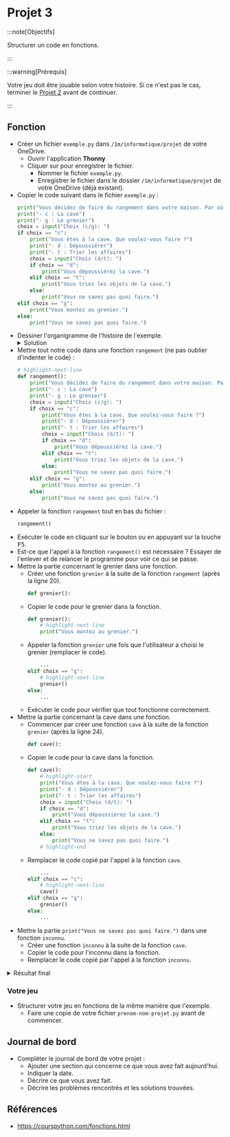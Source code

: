 # Projet 3

:::note[Objectifs]

Structurer un code en fonctions.

:::

:::warning[Prérequis]

Votre jeu doit être jouable selon votre histoire. Si ce n'est pas le cas, terminer le [Projet 2](./projet-2) avant de continuer.

:::

## Fonction

- Créer un fichier `exemple.py` dans `/1m/informatique/projet` de votre OneDrive.
  - Ouvrir l'application **Thonny**
  - Cliquer sur <i class="ph ph-floppy-disk"></i> pour enregistrer le fichier.
    - Nommer le fichier `exemple.py`.
    - Enregistrer le fichier dans le dossier `/1m/informatique/projet` de votre OneDrive (déjà existant).
- Copier le code suivant dans le fichier `exemple.py` :
  ```python showLineNumbers
  print("Vous décidez de faire du rangement dans votre maison. Par où commencer ?")
  print("- c : La cave")
  print("- g : Le grenier")
  choix = input("Choix (c/g): ")
  if choix == "c":
      print("Vous êtes à la cave. Que voulez-vous faire ?")
      print("- d : Dépoussiérer")
      print("- t : Trier les affaires")
      choix = input("Choix (d/t): ")
      if choix == "d":
          print("Vous dépoussiérez la cave.")
      elif choix == "t":
          print("Vous triez les objets de la cave.")
      else:
          print("Vous ne savez pas quoi faire.")
  elif choix == "g":
      print("Vous montez au grenier.")
  else:
      print("Vous ne savez pas quoi faire.")
  ```
- Dessiner l'organigramme de l'histoire de l'exemple.
  <details>
  <summary>Solution</summary>
  ```mermaid
  graph TD
    commencer(Par où commencer ?) --> |c| cave[Cave]
    commencer --> |g| grenier[Grenier]
    cave --> |d| dépoussiérer[Dépoussiérer la cave]
    cave --> |t| trier[Trier les affaires]
  ```
  </details>
- Mettre tout notre code dans une fonction `rangement` (ne pas oublier d'indenter le code) :
  ```python showLineNumbers
  # highlight-next-line
  def rangement():
      print("Vous décidez de faire du rangement dans votre maison. Par où commencer ?")
      print("- c : La cave")
      print("- g : Le grenier")
      choix = input("Choix (c/g): ")
      if choix == "c":
          print("Vous êtes à la cave. Que voulez-vous faire ?")
          print("- d : Dépoussiérer")
          print("- t : Trier les affaires")
          choix = input("Choix (d/t): ")
          if choix == "d":
              print("Vous dépoussiérez la cave.")
          elif choix == "t":
              print("Vous triez les objets de la cave.")
          else:
              print("Vous ne savez pas quoi faire.")
      elif choix == "g":
          print("Vous montez au grenier.")
      else:
          print("Vous ne savez pas quoi faire.")
  ```
- Appeler la fonction `rangement` tout en bas du fichier :
  ```python
  rangement()
  ```
- Exécuter le code en cliquant sur le bouton <i class="ph ph-play"></i> ou en appuyant sur la touche <kbd>F5</kbd>.
- Est-ce que l'appel à la fonction `rangement()` est nécessaire ? Essayer de l'enlever et de relancer le programme pour voir ce qui se passe.
- Mettre la partie concernant le grenier dans une fonction.
  - Créer une fonction `grenier` à la suite de la fonction `rangement` (après la ligne 20).
    ```python
    def grenier():
    ```
  - Copier le code pour le grenier dans la fonction.
    ```python
    def grenier():
        # highlight-next-line
        print("Vous montez au grenier.")
    ```
  - Appeler la fonction `grenier` une fois que l'utilisateur a choisi le grenier (remplacer le code).
    ```python
        ...
    elif choix == "g":
        # highlight-next-line
        grenier()
    else:
        ...
    ```
  - Exécuter le code pour vérifier que tout fonctionne correctement.
- Mettre la partie concernant la cave dans une fonction.
  - Commencer par créer une fonction `cave` à la suite de la fonction `grenier` (après la ligne 24).
    ```python
    def cave():
    ```
  - Copier le code pour la cave dans la fonction.
    ```python
    def cave():
        # highlight-start
        print("Vous êtes à la cave. Que voulez-vous faire ?")
        print("- d : Dépoussiérer")
        print("- t : Trier les affaires")
        choix = input("Choix (d/t): ")
        if choix == "d":
            print("Vous dépoussiérez la cave.")
        elif choix == "t":
            print("Vous triez les objets de la cave.")
        else:
            print("Vous ne savez pas quoi faire.")
        # highlight-end
    ```
  - Remplacer le code copié par l'appel à la fonction `cave`.
    ```python
        ...
    elif choix == "c":
        # highlight-next-line
        cave()
    elif choix == "g":
        grenier()
    else:
        ...
    ```
- Mettre la partie `print("Vous ne savez pas quoi faire.")` dans une fonction `inconnu`.
  - Créer une fonction `inconnu` à la suite de la fonction `cave`.
  - Copier le code pour l'inconnu dans la fonction.
  - Remplacer le code copié par l'appel à la fonction `inconnu`.

<details>
<summary>Résultat final</summary>

```python
def rangement():
    print("Vous décidez de faire du rangement dans votre maison. Par où commencer ?")
    print("- c : La cave")
    print("- g : Le grenier")
    choix = input("Choix (c/g): ")
    if choix == "c":
        cave()
    elif choix == "g":
        grenier()
    else:
        inconnu()

def cave():
    print("Vous êtes à la cave. Que voulez-vous faire ?")
    print("- d : Dépoussiérer")
    print("- t : Trier les affaires")
    choix = input("Choix (d/t): ")
    if choix == "d":
        print("Vous dépoussiérez la cave.")
    elif choix == "t":
        print("Vous triez les objets de la cave.")
    else:
        inconnu()

def grenier():
    print("Vous montez au grenier.")

def inconnu():
    print("Vous ne savez pas quoi faire.")

rangement()
```

</details>

### Votre jeu

- Structurer votre jeu en fonctions de la même manière que l'exemple.
  - Faire une copie de votre fichier `prenom-nom-projet.py` avant de commencer.

## Journal de bord

- Compléter le journal de bord de votre projet :
  - Ajouter une section qui concerne ce que vous avez fait aujourd'hui.
  - Indiquer la date.
  - Décrire ce que vous avez fait.
  - Décrire les problèmes rencontrés et les solutions trouvées.

## Références

- https://courspython.com/fonctions.html
